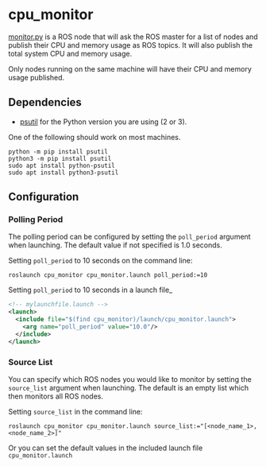 # cpu_monitor

[monitor.py](monitor.py) is a ROS node that will ask the ROS master for a list of nodes and publish their CPU and memory usage as ROS topics. It will also publish the total system CPU and memory usage.

Only nodes running on the same machine will have their CPU and memory usage published.

## Dependencies

* [psutil](https://pypi.org/project/psutil) for the Python version you are using (2 or 3).

One of the following should work on most machines.
```
python -m pip install psutil
python3 -m pip install psutil
sudo apt install python-psutil
sudo apt install python3-psutil
```

## Configuration

### Polling Period
The polling period can be configured by setting the `poll_period` argument when launching. The default value if not specified is 1.0 seconds.

Setting `poll_period` to 10 seconds on the command line:
```
roslaunch cpu_monitor cpu_monitor.launch poll_period:=10
```

Setting `poll_period` to 10 seconds in a launch file_
```xml
<!-- mylaunchfile.launch -->
<launch>
  <include file="$(find cpu_monitor)/launch/cpu_monitor.launch">
    <arg name="poll_period" value="10.0"/>
  </include>
</launch>
```

### Source List
You can specify which ROS nodes you would like to monitor by setting the `source_list` argument when launching. The default is an empty list which then monitors all ROS nodes.

Setting `source_list` in the command line:
```
roslaunch cpu_monitor cpu_monitor.launch source_list:="[<node_name_1>, <node_name_2>]"
```

Or you can set the default values in the included launch file `cpu_monitor.launch`
